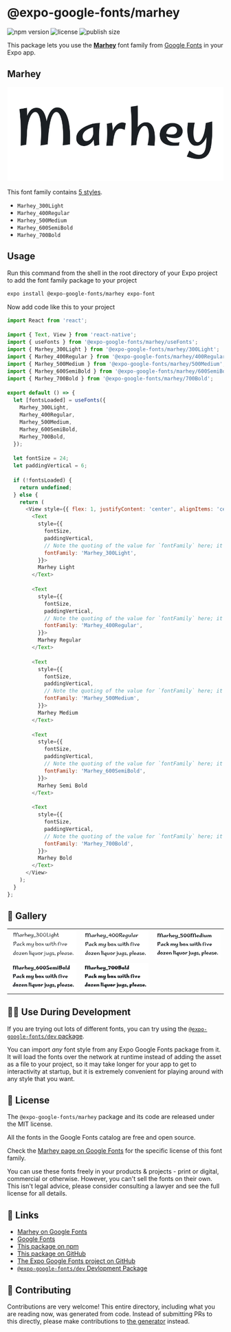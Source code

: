 # @expo-google-fonts/marhey

![npm version](https://flat.badgen.net/npm/v/@expo-google-fonts/marhey)
![license](https://flat.badgen.net/github/license/expo/google-fonts)
![publish size](https://flat.badgen.net/packagephobia/install/@expo-google-fonts/marhey)

This package lets you use the [**Marhey**](https://fonts.google.com/specimen/Marhey) font family from [Google Fonts](https://fonts.google.com/) in your Expo app.

## Marhey

![Marhey](./font-family.png)

This font family contains [5 styles](#-gallery).

- `Marhey_300Light`
- `Marhey_400Regular`
- `Marhey_500Medium`
- `Marhey_600SemiBold`
- `Marhey_700Bold`

## Usage

Run this command from the shell in the root directory of your Expo project to add the font family package to your project
```sh
expo install @expo-google-fonts/marhey expo-font
```

Now add code like this to your project
```js
import React from 'react';

import { Text, View } from 'react-native';
import { useFonts } from '@expo-google-fonts/marhey/useFonts';
import { Marhey_300Light } from '@expo-google-fonts/marhey/300Light';
import { Marhey_400Regular } from '@expo-google-fonts/marhey/400Regular';
import { Marhey_500Medium } from '@expo-google-fonts/marhey/500Medium';
import { Marhey_600SemiBold } from '@expo-google-fonts/marhey/600SemiBold';
import { Marhey_700Bold } from '@expo-google-fonts/marhey/700Bold';

export default () => {
  let [fontsLoaded] = useFonts({
    Marhey_300Light,
    Marhey_400Regular,
    Marhey_500Medium,
    Marhey_600SemiBold,
    Marhey_700Bold,
  });

  let fontSize = 24;
  let paddingVertical = 6;

  if (!fontsLoaded) {
    return undefined;
  } else {
    return (
      <View style={{ flex: 1, justifyContent: 'center', alignItems: 'center' }}>
        <Text
          style={{
            fontSize,
            paddingVertical,
            // Note the quoting of the value for `fontFamily` here; it expects a string!
            fontFamily: 'Marhey_300Light',
          }}>
          Marhey Light
        </Text>

        <Text
          style={{
            fontSize,
            paddingVertical,
            // Note the quoting of the value for `fontFamily` here; it expects a string!
            fontFamily: 'Marhey_400Regular',
          }}>
          Marhey Regular
        </Text>

        <Text
          style={{
            fontSize,
            paddingVertical,
            // Note the quoting of the value for `fontFamily` here; it expects a string!
            fontFamily: 'Marhey_500Medium',
          }}>
          Marhey Medium
        </Text>

        <Text
          style={{
            fontSize,
            paddingVertical,
            // Note the quoting of the value for `fontFamily` here; it expects a string!
            fontFamily: 'Marhey_600SemiBold',
          }}>
          Marhey Semi Bold
        </Text>

        <Text
          style={{
            fontSize,
            paddingVertical,
            // Note the quoting of the value for `fontFamily` here; it expects a string!
            fontFamily: 'Marhey_700Bold',
          }}>
          Marhey Bold
        </Text>
      </View>
    );
  }
};

```

## 🔡 Gallery


||||
|-|-|-|
|![Marhey_300Light](./Marhey_300Light.ttf.png)|![Marhey_400Regular](./Marhey_400Regular.ttf.png)|![Marhey_500Medium](./Marhey_500Medium.ttf.png)||
|![Marhey_600SemiBold](./Marhey_600SemiBold.ttf.png)|![Marhey_700Bold](./Marhey_700Bold.ttf.png)|||


## 👩‍💻 Use During Development

If you are trying out lots of different fonts, you can try using the [`@expo-google-fonts/dev` package](https://github.com/expo/google-fonts/tree/master/font-packages/dev#readme).

You can import *any* font style from any Expo Google Fonts package from it. It will load the fonts
over the network at runtime instead of adding the asset as a file to your project, so it may take longer
for your app to get to interactivity at startup, but it is extremely convenient
for playing around with any style that you want.

## 📖 License

The `@expo-google-fonts/marhey` package and its code are released under the MIT license.

All the fonts in the Google Fonts catalog are free and open source.

Check the [Marhey page on Google Fonts](https://fonts.google.com/specimen/Marhey) for the specific license of this font family.

You can use these fonts freely in your products & projects - print or digital, commercial or otherwise. However, you can't sell the fonts on their own. This isn't legal advice, please consider consulting a lawyer and see the full license for all details.

## 🔗 Links

- [Marhey on Google Fonts](https://fonts.google.com/specimen/Marhey)
- [Google Fonts](https://fonts.google.com/)
- [This package on npm](https://www.npmjs.com/package/@expo-google-fonts/marhey)
- [This package on GitHub](https://github.com/expo/google-fonts/tree/master/font-packages/marhey)
- [The Expo Google Fonts project on GitHub](https://github.com/expo/google-fonts)
- [`@expo-google-fonts/dev` Devlopment Package](https://github.com/expo/google-fonts/tree/master/font-packages/dev)

## 🤝 Contributing

Contributions are very welcome! This entire directory, including what you are reading now, was generated from code. Instead of submitting PRs to this directly, please make contributions to [the generator](https://github.com/expo/google-fonts/tree/master/packages/generator) instead.
